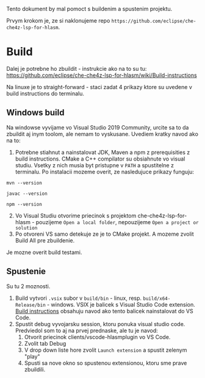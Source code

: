 Tento dokument by mal pomoct s buildenim a spustenim projektu.

Prvym krokom je, ze si naklonujeme repo `https://github.com/eclipse/che-che4z-lsp-for-hlasm`.

# Build
Dalej je potrebne ho zbuildit - instrukcie ako na to su tu: https://github.com/eclipse/che-che4z-lsp-for-hlasm/wiki/Build-instructions

Na linuxe je to straight-forward - staci zadat 4 prikazy ktore su uvedene v build instructions do terminalu.

## Windows build
Na windowse vyvijame vo Visual Studio 2019 Community, urcite sa to da zbuildit aj inym toolom, ale nemam to vyskusane. Uvediem kratky navod ako na to:
1. Potrebne stiahnut a nainstalovat JDK, Maven a npm z prerequisities z build instructions. CMake a C++ compilator su obsiahnute vo visual studiu. Vsetky z nich musia byt pristupne v `PATH` a spustitelne z terminalu.
Po instalacii mozeme overit, ze nasledujuce prikazy funguju:
```
mvn --version

javac --version

npm --version
```
2. Vo Visual Studiu otvorime priecinok s projektom che-che4z-lsp-for-hlasm - pouzijeme `Open a local folder`, nepouzijeme `Open a project or solution`
3. Po otvoreni VS samo detekuje ze je to CMake projekt. A mozeme zvolit Build All pre zbuildenie.


Je mozne overit build testami.

## Spustenie
Su tu 2 moznosti.
1. Build vytvori `.vsix` subor v `build/bin` - linux, resp. `build/x64-Release/bin` - windows. VSIX je balicek s Visual Studio Code extension.
[Build instructions](https://github.com/eclipse/che-che4z-lsp-for-hlasm/wiki/Build-instructions) obsahuju navod ako tento balicek nainstalovat do VS Code.
2. Spustit debug vyvojarsku session, ktoru ponuka visual studio code. Predviedol som to aj na prvej prednaske, ale tu je navod:  
    1. Otvorit priecinok clients/vscode-hlasmplugin vo VS Code.
    2. Zvolit tab Debug
    3. V drop down liste hore zvolit `Launch extension` a spustit zelenym "play"
    4. Spusti sa nove okno so spustenou extensionou, ktoru sme prave zbuildili.
